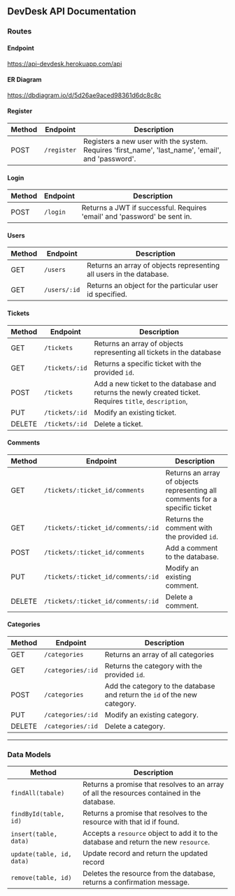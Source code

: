 ## DevDesk API Documentation

### Routes

#### Endpoint
https://api-devdesk.herokuapp.com/api

#### ER Diagram
https://dbdiagram.io/d/5d26ae9aced98361d6dc8c8c

#### Register
| Method | Endpoint                        | Description                                        |
|--------|---------------------------------|----------------------------------------------------|
| POST    | `/register` | Registers a new user with the system. Requires 'first_name', 'last_name', 'email', and 'password'.     |

#### Login
| Method | Endpoint                        | Description                                        |
|--------|---------------------------------|----------------------------------------------------|
| POST    | `/login` | Returns a JWT if successful. Requires 'email' and 'password' be sent in.    |

#### Users
| Method | Endpoint                        | Description                                        |
|--------|---------------------------------|----------------------------------------------------|
| GET    | `/users` | Returns an array of objects representing all users in the database.     |
| GET    | `/users/:id` | Returns an object for the particular user id specified.     |

#### Tickets

| Method | Endpoint                        | Description                                        |
|--------|---------------------------------|----------------------------------------------------|
| GET    | `/tickets` | Returns an array of objects representing all tickets in the database       |
| GET    | `/tickets/:id` | Returns a specific ticket with the provided `id`. |
| POST    | `/tickets` | Add a new ticket to the database and returns the newly created ticket. Requires `title`, `description`, |
| PUT    | `/tickets/:id` | Modify an existing ticket.                   |
| DELETE | `/tickets/:id`         | Delete a ticket.                            |

#### Comments

| Method | Endpoint                        | Description                                        |
|--------|---------------------------------|----------------------------------------------------|
| GET    | `/tickets/:ticket_id/comments`         | Returns an array of objects representing all comments for a specific ticket      |
| GET    | `/tickets/:ticket_id/comments/:id`         | Returns the comment with the provided `id`.       |
| POST    | `/tickets/:ticket_id/comments`         | Add a comment to the database.      |
| PUT    | `/tickets/:ticket_id/comments/:id`         | Modify an existing comment.                   |
| DELETE | `/tickets/:ticket_id/comments/:id`         | Delete a comment.                            |                           |

#### Categories

| Method | Endpoint                        | Description                                        |
|--------|---------------------------------|----------------------------------------------------|
| GET    | `/categories` | Returns an array of all categories       |
| GET    | `/categories/:id` | Returns the category with the provided `id`. |
| POST    | `/categories` | Add the category to the database and return the `id` of the new category. |
| PUT    | `/categories/:id` | Modify an existing category.                   |
| DELETE | `/categories/:id` | Delete a category.     

---
### Data Models

| Method | Description |
|--------|-------------|
| `findAll(tabale)` | Returns a promise that resolves to an array of all the resources contained in the database. |
| `findById(table, id)` | Returns a promise that resolves to the resource with that id if found. |
| `insert(table, data)` | Accepts a `resource` object to add it to the database and return the new `resource`.
| `update(table, id, data)` | Update record and return the updated record |
| `remove(table, id)` | Deletes the resource from the database, returns a confirmation message. |
